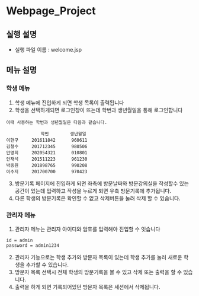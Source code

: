 # Webpage_Project

## 실행 설명
- 실행 파일 이름 : welcome.jsp

## 메뉴 설명
### 학생 메뉴
1. 학생 메뉴에 진입하게 되면 학생 목록이 출력됩니다
2. 학생을 선택하게되면 로그인창이 뜨는데 학번과 생년월일을 통해 로그인합니다
```
이때 사용하는 학번과 생년월일은 다음과 같습니다.

             학번        생년월일
이현구     201611842      960611
김철수     201712345      980506
안영희     202054321      010801      
안재석     201511223      961230       
박종원     201898765      990208   
이수지     201700700      970423  
```
3. 방문기록 페이지에 진입하게 되면 좌측에 방문날짜와 방문강의실을 작성할수 있는 공간이 있는데 입력하고 작성을 누르게 되면 우측 방문기록에 추가됩니다.
4. 다른 학생의 방문기록은 확인할 수 없고 삭제버튼을 눌러 삭제 할 수 있습니다.
### 관리자 메뉴
1. 관리자 메뉴는 관리자 아이디와 암호를 입력해야 진입할 수 잇습니다
```
id = admin
password = admin1234
````
2. 관리자 기능으로는 학생 추가와 방문자 목록이 있는데 학생 추가를 눌러 새로운 학생을 추가할 수 있습니다.
3. 방문자 목록 선택시 전체 학생의 방문기록을 볼 수 있고 삭제 또는 출력을 할 수 있습니다.
4. 출력을 하게 되면 기록되어있던 방문자 목록은 세션에서 삭제됩니다.
